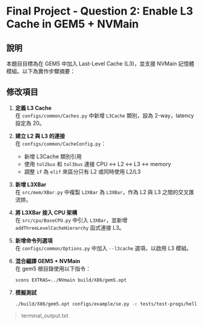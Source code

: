 # Final Project - Question 2: Enable L3 Cache in GEM5 + NVMain

## 說明

本題目目標為在 GEM5 中加入 Last-Level Cache (L3)，並支援 NVMain 記憶體模組。以下為實作步驟摘要：

## 修改項目

1. **定義 L3 Cache**  
   在 `configs/common/Caches.py` 中新增 `L3Cache` 類別，設為 2-way，latency 設定為 20。

2. **建立 L2 與 L3 的連接**  
   在 `configs/common/CacheConfig.py`：
   - 新增 L3Cache 類別引用
   - 使用 `tol2bus` 和 `tol3bus` 連接 CPU ↔ L2 ↔ L3 ↔ memory
   - 調整 `if` 為 `elif` 來區分只有 L2 或同時使用 L2/L3

3. **新增 L3XBar**  
   在 `src/mem/XBar.py` 中複製 `L2XBar` 為 `L3XBar`，作為 L2 與 L3 之間的交叉匯流排。

4. **將 L3XBar 接入 CPU 架構**  
   在 `src/cpu/BaseCPU.py` 中引入 `L3XBar`，並新增 `addThreeLevelCacheHierarchy` 函式連接 L3。

5. **新增命令列選項**  
   在 `configs/common/Options.py` 中加入 `--l3cache` 選項，以啟用 L3 模組。

6. **混合編譯 GEM5 + NVMain**  
   在 gem5 根目錄使用以下指令：
   ```bash
   scons EXTRAS=../NVmain build/X86/gem5.opt
7. **模擬測試**
   ```bash
   ./build/X86/gem5.opt configs/example/se.py -c tests/test-progs/hello/bin/x86/linux/hello --cpu-type=TimingSimpleCPU --caches --l2cache --l3cache --mem-type=NVMainMemory --nvmain-config=../NVmain/Config/PCM_ISSCC_2012_4GB.config > terminal_output.txt
  > terminal_output.txt

